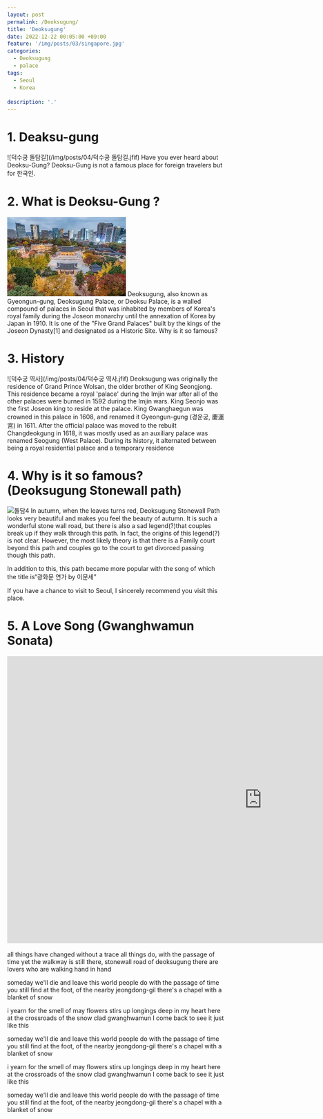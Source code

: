 ```yaml
---
layout: post
permalink: /Deoksugung/
title: 'Deoksugung'
date: 2022-12-22 00:05:00 +09:00
feature: '/img/posts/03/singapore.jpg'
categories:
  - Deoksugung
  - palace
tags:
  - Seoul
  - Korea

description: '.'
---
```

# 1. Deaksu-gung
![덕수궁 돌담길](/img/posts/04/덕수궁 돌담길.jfif)
Have you ever heard about Deoksu-Gung? Deoksu-Gung is not a famous place for foreign travelers but for 한국인.

# 2. What is Deoksu-Gung ?
![덕수궁](/img/posts/04/덕수궁.jfif)
Deoksugung, also known as Gyeongun-gung, Deoksugung Palace, or Deoksu Palace, is a walled compound of palaces in Seoul that was inhabited by members of Korea's royal family during the Joseon monarchy until the annexation of Korea by Japan in 1910. It is one of the "Five Grand Palaces" built by the kings of the Joseon Dynasty[1] and designated as a Historic Site.
Why is it so famous?

# 3. History
![덕수궁 역사](/img/posts/04/덕수궁 역사.jfif)
Deoksugung was originally the residence of Grand Prince Wolsan, the older brother of King Seongjong. This residence became a royal 'palace' during the Imjin war after all of the other palaces were burned in 1592 during the Imjin wars. King Seonjo was the first Joseon king to reside at the palace. King Gwanghaegun was crowned in this palace in 1608, and renamed it Gyeongun-gung (경운궁, 慶運宮) in 1611. After the official palace was moved to the rebuilt Changdeokgung in 1618, it was mostly used as an auxiliary palace was renamed Seogung (West Palace). During its history, it alternated between being a royal residential palace and a temporary residence

# 4. Why is it so famous? (Deoksugung Stonewall path)
![돌담4](/img/posts/04/덕수궁2.JPG)
In autumn, when the leaves turns red, Deoksugung Stonewall Path looks very beautiful and makes you feel the beauty of autumn. It is such a wonderful stone wall road, but there is also a sad legend(?)that couples break up if they walk through this path. In fact, the origins of this legend(?) is not clear. However, the most likely theory is that there is a Family court beyond this path and couples go to the court to get divorced passing though this path.

In addition to this, this path became more popular with the song of which the title is“광화문 연가 by 이문세”

If you have a chance to visit to Seoul, I sincerely recommend you visit this place.

# 5. A Love Song (Gwanghwamun Sonata)
 <iframe width="1180" height="664" src="https://www.youtube.com/embed/Z2Frjc6yKP0" title="YouTube video player" frameborder="0" allow="accelerometer; autoplay; clipboard-write; encrypted-media; gyroscope; picture-in-picture" allowfullscreen></iframe>

all things have changed without a trace
all things do, with the passage of time
yet the walkway is still there, stonewall road of deoksugung
there are lovers who are walking hand in hand

someday we'll die and leave this world
people do with the passage of time
you still find at the foot, of the nearby jeongdong-gil
there's a chapel with a blanket of snow

i yearn for the smell of may flowers
stirs up longings deep in my heart
here at the crossroads of the snow clad gwanghwamun
I come back to see it just like this

someday we'll die and leave this world
people do with the passage of time
you still find at the foot, of the nearby jeongdong-gil
there's a chapel with a blanket of snow

i yearn for the smell of may flowers
stirs up longings deep in my heart
here at the crossroads of the snow clad gwanghwamun
I come back to see it just like this

someday we'll die and leave this world
people do with the passage of time
you still find at the foot, of the nearby jeongdong-gil
there's a chapel with a blanket of snow
